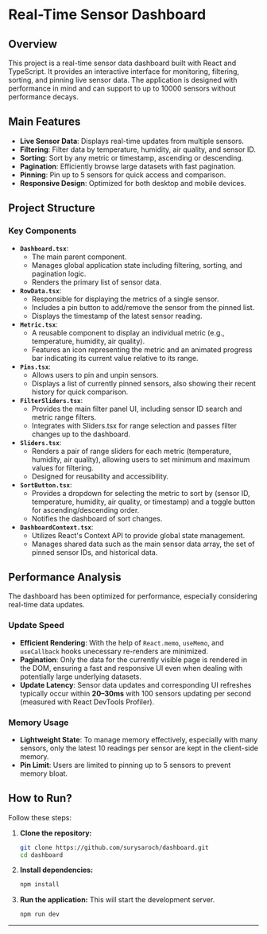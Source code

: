 # Real-Time Sensor Dashboard

## Overview

This project is a real-time sensor data dashboard built with React and TypeScript. It provides an interactive interface for monitoring, filtering, sorting, and pinning live sensor data. The application is designed with performance in mind and can support to up to 10000 sensors without performance decays.

## Main Features

*   **Live Sensor Data**: Displays real-time updates from multiple sensors.
*   **Filtering**: Filter data by temperature, humidity, air quality, and sensor ID.
*   **Sorting**: Sort by any metric or timestamp, ascending or descending.
*   **Pagination**: Efficiently browse large datasets with fast pagination.
*   **Pinning**: Pin up to 5 sensors for quick access and comparison.
*   **Responsive Design**: Optimized for both desktop and mobile devices.
  
## Project Structure
### Key Components

*   **`Dashboard.tsx`**:
    *   The main parent component.
    *   Manages global application state including filtering, sorting, and pagination logic.
    *   Renders the primary list of sensor data.
*   **`RowData.tsx`**:
    *   Responsible for displaying the metrics of a single sensor.
    *   Includes a pin button to add/remove the sensor from the pinned list.
    *   Displays the timestamp of the latest sensor reading.
*   **`Metric.tsx`**:
    *   A reusable component to display an individual metric (e.g., temperature, humidity, air quality).
    *   Features an icon representing the metric and an animated progress bar indicating its current value relative to its range.
*   **`Pins.tsx`**:
    *   Allows users to pin and unpin sensors.
    *   Displays a list of currently pinned sensors, also showing their recent history for quick comparison.
*   **`FilterSliders.tsx`**:
    * Provides the main filter panel UI, including sensor ID search and metric range filters.
    * Integrates with Sliders.tsx for range selection and passes filter changes up to the dashboard.
*   **`Sliders.tsx`**:
    * Renders a pair of range sliders for each metric (temperature, humidity, air quality), allowing users to set minimum and maximum values for filtering.
    * Designed for reusability and accessibility.
*   **`SortButton.tsx`**:
    * Provides a dropdown for selecting the metric to sort by (sensor ID, temperature, humidity, air quality, or timestamp) and a toggle button for ascending/descending order.
    * Notifies the dashboard of sort changes.
*   **`DashboardContext.tsx`**:
    *   Utilizes React's Context API to provide global state management.
    *   Manages shared data such as the main sensor data array, the set of pinned sensor IDs, and historical data.

## Performance Analysis

The dashboard has been optimized for performance, especially considering real-time data updates.

### Update Speed

*   **Efficient Rendering**: With the help of `React.memo`, `useMemo`, and `useCallback` hooks unecessary re-renders are minimized.
*   **Pagination**: Only the data for the currently visible page is rendered in the DOM, ensuring a fast and responsive UI even when dealing with potentially large underlying datasets.
*   **Update Latency**: Sensor data updates and corresponding UI refreshes typically occur within **20–30ms** with 100 sensors updating per second (measured with React DevTools Profiler).

### Memory Usage

*   **Lightweight State**: To manage memory effectively, especially with many sensors, only the latest 10 readings per sensor are kept in the client-side memory.
*   **Pin Limit**: Users are limited to pinning up to 5 sensors to prevent memory bloat.


## How to Run?

Follow these steps:

1.  **Clone the repository:**
    ```bash
    git clone https://github.com/surysaroch/dashboard.git
    cd dashboard
    ```

2.  **Install dependencies:**
    ```bash
    npm install
    ```

3.  **Run the application:**
    This will start the development server.
    ```bash
    npm run dev
    ```

---
